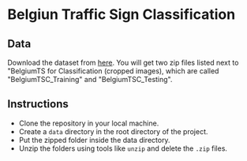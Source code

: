 # Belgiun Traffic Sign Classification


## Data
 Download the dataset from [here](http://btsd.ethz.ch/shareddata/). You will get two zip files listed next to "BelgiumTS for Classification (cropped images), which are called "BelgiumTSC_Training" and "BelgiumTSC_Testing".

## Instructions

* Clone the repository in your local machine.
* Create a `data` directory in the root directory of the project.
* Put the zipped folder inside the data directory. 
* Unzip the folders using tools like `unzip` and delete the `.zip` files.
